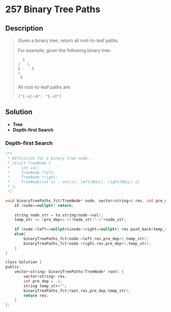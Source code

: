 # 257 Binary Tree Paths

## Description

>Given a binary tree, return all root-to-leaf paths.
>
>For example, given the following binary tree:
>
>```
>   1
> /   \
>2     3
> \
>  5
>```
>
>All root-to-leaf paths are:
>
>```
>["1->2->5", "1->3"]
>```
>
>

## Solution

-  **Tree**
-  **Depth-first Search**


### Depth-first Search

```c
/**
 * Definition for a binary tree node.
 * struct TreeNode {
 *     int val;
 *     TreeNode *left;
 *     TreeNode *right;
 *     TreeNode(int x) : val(x), left(NULL), right(NULL) {}
 * };
 */

void binaryTreePaths_fct(TreeNode* node, vector<string>& res, int pre_dep, string temp_str){
    if (node==nullptr) return;
    
    string node_str = to_string(node->val);
    temp_str += (pre_dep==-1)?node_str:"->"+node_str;
    
    if (node->left==nullptr&&node->right==nullptr) res.push_back(temp_str);
    else{
        binaryTreePaths_fct(node->left,res,pre_dep+1,temp_str);
        binaryTreePaths_fct(node->right,res,pre_dep+1,temp_str);
    }
}

class Solution {
public:
    vector<string> binaryTreePaths(TreeNode* root) {
        vector<string> res;
        int pre_dep = -1;
        string temp_str="";
        binaryTreePaths_fct(root,res,pre_dep,temp_str);
        return res;
    }
};
```